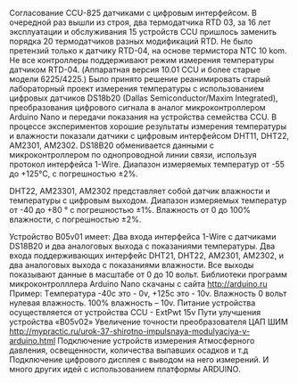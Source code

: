 Согласование CCU-825 датчиками c цифровым интерфейсом.
В очередной раз вышли из строя, два термодатчика RTD 03, за 16 лет эксплуатации и обслуживания 15 устройств ССU пришлось заменить порядка 20 термодатчиков разных модификаций RTD. Не было претензий только к датчику RTD-04, на основе термистора NTC 10 kom. 
Не все контроллеры поддерживают режим измерения температуры датчиком RTD-04. (Аппаратная версия 10.01 ССU и более старые модели 6225/4225.)
Было принято решение реанимировать старый лабораторный проект измерения температуры с использованием цифровых датчиков DS18b20 (Dallas Semiconductor/Maxim Integrated), преобразования цифрового сигнала в аналог микроконтроллером Arduino Nano и передачи показания на устройства семейства CCU. 
В процессе экспериментов хорошие результаты измерения температуры и влажности показали датчики с цифровым интерфейсом DHT11, DHT22, AM2301, AM2302.
DS18B20 обменивается данными с микроконтроллером по однопроводной линии связи, используя протокол интерфейса 1-Wire.  Диапазон измеряемых температур от -55 до +125°C, c погрешностью ±2%.

DHT22, AM23301, AM2302 представляет собой датчик влажности и температуры с цифровым выходом. Диапазон измеряемых температур от -40 до +80 ° с погрешностью ±1%. Влажность от 0 до 100% влажности, с погрешностью ±2%.

Устройство B05v01 имеет:
Два входа интерфейса 1-Wire с датчиками DS18B20 и два аналоговых выхода с показаниями температуры. 
Два входа поддерживающих интерфейс DHT21, DHT22, AM2301, AM2302, и два аналоговых выхода с показаниями влажности.
Все выходы показывают данные в масштабе от 0 до 10 вольт. 
Библиотеки программ микроконтролллера Arduino Nano скачаны с сайта http://arduino.ru Пример: 
Tемпература -40с это - 0v, +125с это - 10v. 
Влажность 0 вольт нулевая влажность. 100% влажность – 10v.
Питание устройства осуществляется от устройства CCU - ExtPwt 15v
Пути улучшения устройства «B05v02»
Увеличение точности преобразователя ЦАП ШИМ 
 http://mypractic.ru/urok-37-shirotno-impulsnaya-modulyaciya-v-arduino.html 
Подключение устройств измерения Атмосферного давления, освещенности, количества выпавших осадков и т.д
Подключение цифрового дисплея с выводом на него измерений.
И много других идей с использованием платформы ARDUINO.
